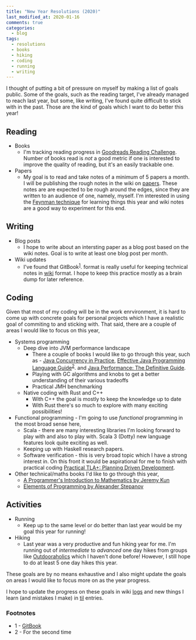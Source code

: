 ```yaml
---
title: "New Year Resolutions (2020)"
last_modified_at: 2020-01-16
comments: true
categories:
  - blog
tags:
  - resolutions
  - books
  - hiking
  - coding
  - running
  - writing
---
```


I thought of putting a bit of pressure on myself by making a list of goals
public. Some of the goals, such as the reading target, I've already managed to
reach last year, but some, like writing, I've found quite difficult to stick
with in the past. Those are the kind of goals which I want to do better this
year!

## Reading

- Books
  - I'm tracking reading progress in [Goodreads Reading
    Challenge](https://www.goodreads.com/user_challenges/19355732). Number of
    books read is _not_ a good metric if one is interested to improve the
    quality of reading, but it's an easily trackable one.
- Papers
  - My goal is to read and take notes of a minimum of 5 papers a month. I will
    be publishing the rough notes in the wiki on
    [papers](https://wiki.dewaka.com/papers). These notes are are expected to be
    rough around the edges, since they are written to an audience of one,
    namely, myself. I'm interested in using the [Feynman technique](https://fs.blog/2012/04/feynman-technique/) for learning things
    this year and wiki notes are a good way to experiment for this end.

## Writing

- Blog posts 
  - I hope to write about an intersting paper as a blog post based on the wiki
    notes. Goal is to write at least one blog post per month.
- Wiki updates
  - I've found that GitBook<sup>[1](#gitbook)</sup>. format is really useful for keeping technical notes
    in [wiki](https://wiki.dewaka.com) format.
    I hope to keep this practice mostly as a brain dump for later reference.

## Coding

Given that most of my coding will be in the work enrvironment, it is hard to
come up with concrete goals for personal projects which I have a realistic goal
of commiting to and sticking with. That said, there are a couple of areas I
would like to focus on this year,

- Systems programming
  - Deep dive into JVM performance landscape
    - There a couple of books I would like to go through this year, such as -
      [Java Concurrency in
      Practice](https://www.goodreads.com/book/show/127932.Java_Concurrency_in_Practice),
      [Effective Java Programming Language
      Guide](https://www.goodreads.com/book/show/105099.Effective_Java_Programming_Language_Guide)<sup>[2](#effective-java)</sup>.
      and [Java Performance: The Definitive Guide](https://www.goodreads.com/book/show/18774645-java-performance).
    - Playing with GC algorithms and knobs to get a better understanding of
      their various tradeoffs
    - Practical JMH benchmarking 
  - Native coding with Rust and C++ 
    - With C++ the goal is mostly to keep the knowledge up to date
    - With Rust there's so much to explore with many exciting possibilities!
- Functional programming - I'm going to use _functional_ programming in the most
  broad sense here,
  - Scala - there are many interesting libraries I'm looking forward to play
    with and also to play with. Scala 3 (Dotty) new language features look quite
    exciting as well.
  - Keeping up with Haskell research papers. 
  - Software verification - this is very broad topic which I have a strong
    interest in. On this front it would be aspirational for me to finish with
    practical coding [Practical TLA+: Planning Driven
    Development](https://www.goodreads.com/book/show/42389860-practical-tla).
- Other technical/maths books I'd like to go through this year,
  - [A Programmer's Introduction to Mathematics by Jeremy Kun](https://www.goodreads.com/book/show/42970131-a-programmer-s-introduction-to-mathematics)
  - [Elements of Programming by Alexander Stepanov](https://www.goodreads.com/book/show/6142482-elements-of-programming)
  
## Activities

- Running
  - Keep up to the same level or do better than last year would be my goal this
    year for running!
- Hiking
  - Last year was a very productive and fun hiking year for me. I'm running
    out of _intermediate_ to _advanced_ one day hikes from groups like
    [Outdooraholics](https://www.meetup.com/Outdooraholics/) which I haven't
    done before! However, I still hope to do at least 5 one day hikes this year.
    
These goals are by no means exhaustive and I also might update the goals on
areas I would like to focus more on as the year progress.

I hope to update the progress on these goals in wiki
[logs](https://wiki.dewaka.com/log/2020) and new things I learn (and mistakes I
make) in [til](https://wiki.dewaka.com/til/2020) entries.

### Footnotes

- <a name="gitbook">1</a> - [GitBook](https://www.gitbook.com/)
- <a name="effective-java">2</a> - For the second time
